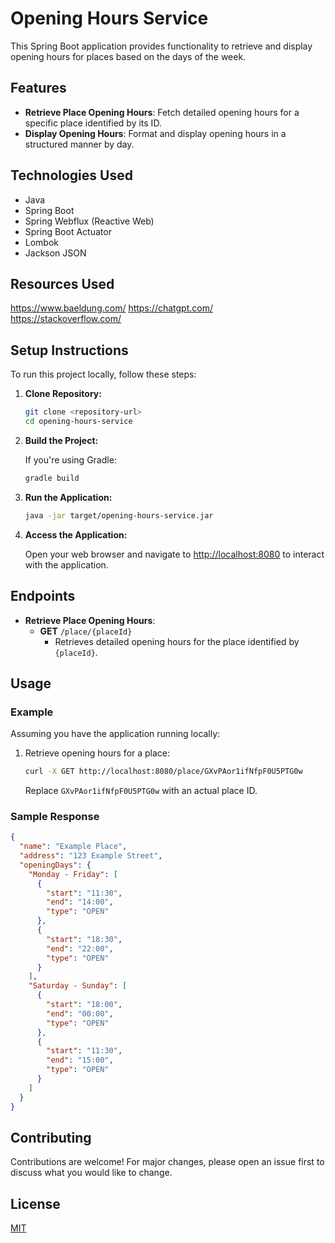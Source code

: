 # Opening Hours Service

This Spring Boot application provides functionality to retrieve and display opening hours for places based on the days of the week.

## Features

- **Retrieve Place Opening Hours**: Fetch detailed opening hours for a specific place identified by its ID.
- **Display Opening Hours**: Format and display opening hours in a structured manner by day.

## Technologies Used

- Java
- Spring Boot
- Spring Webflux (Reactive Web)
- Spring Boot Actuator
- Lombok
- Jackson JSON

## Resources Used

https://www.baeldung.com/
https://chatgpt.com/
https://stackoverflow.com/

## Setup Instructions

To run this project locally, follow these steps:

1. **Clone Repository:**

   ```bash
   git clone <repository-url>
   cd opening-hours-service
   ```

2. **Build the Project:**

   If you're using Gradle:
   ```bash
   gradle build
   ```

3. **Run the Application:**

   ```bash
   java -jar target/opening-hours-service.jar
   ```

4. **Access the Application:**

   Open your web browser and navigate to [http://localhost:8080](http://localhost:8080) to interact with the application.

## Endpoints

- **Retrieve Place Opening Hours**: 
  - **GET** `/place/{placeId}`
    - Retrieves detailed opening hours for the place identified by `{placeId}`.

## Usage

### Example

Assuming you have the application running locally:

1. Retrieve opening hours for a place:

   ```bash
   curl -X GET http://localhost:8080/place/GXvPAor1ifNfpF0U5PTG0w
   ```

   Replace `GXvPAor1ifNfpF0U5PTG0w` with an actual place ID.

### Sample Response

```json
{
  "name": "Example Place",
  "address": "123 Example Street",
  "openingDays": {
    "Monday - Friday": [
      {
        "start": "11:30",
        "end": "14:00",
        "type": "OPEN"
      },
      {
        "start": "18:30",
        "end": "22:00",
        "type": "OPEN"
      }
    ],
    "Saturday - Sunday": [
      {
        "start": "18:00",
        "end": "00:00",
        "type": "OPEN"
      },
      {
        "start": "11:30",
        "end": "15:00",
        "type": "OPEN"
      }
    ]
  }
}
```

## Contributing

Contributions are welcome! For major changes, please open an issue first to discuss what you would like to change.

## License

[MIT](LICENSE)
